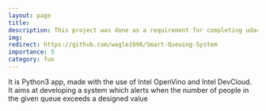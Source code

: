 ```yaml
---
layout: page
title: 
description: This project was done as a requirement for completing udacity nano degree course
img: 
redirect: https://github.com/wagle1996/Smart-Queuing-System
importance: 5
category: fun
---
```


It is Python3 app, made with the use of Intel OpenVino and Intel DevCloud. It aims at developing a system which alerts when the number of people in the given queue exceeds a designed value